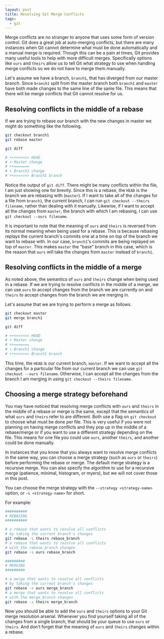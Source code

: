 ```yaml
---
layout: post
title: Resolving Git Merge Conflicts
tags:
  - git
---
```


Merge conflicts are no stranger to anyone that uses some form of version control. Git does a great job at auto-merging conflicts, but there are many instances when Git cannot determine what must be done automatically and a manual merge is required. Though this can be a pain at times, Git provides many useful tools to help with more difficult merges. Specifically options like `ours` and `theirs` allow us to tell Git what strategy to use when handling merge conflicts so we do not have to merge them manually.

<!--more-->

Let's assume we have a branch, `branch1`, that has diverged from our master branch. Since `branch1` split from the master branch both `branch1` and `master` have both made changes to the same line of the same file. This means that there will be merge conflicts that Git cannot resolve for us.

## Resolving conflicts in the middle of a rebase

If we are trying to rebase our branch with the new changes in master we might do something like the following.

```sh
git checkout branch1
git rebase master

git diff

# ++<<<<<<< HEAD
# + Master change
# ++=======
# + Branch1 change
# ++>>>>>>> Branch1 branch
```

Notice the output of `git diff`. There might be many conflicts within the file, I am just showing one for brevity. Since this is a rebase, the `HEAD` is the branch we are rebasing with (`master`). If I want to take all of the changes for a file from `branch1`, the current branch, I can run `git checkout --theirs filename`, rather than dealing with it manually. Likewise, if I want to accept all the changes from `master`, the branch with which I am rebasing, I can use `git checkout --ours filename`.

It is important to note that the meaning of `ours` and `theirs` is reversed from its normal meaning when being used for a rebase. This is because rebasing replays the current branch's commits one at a time on top of the branch we want to rebase with. In our case, `branch1`'s commits are being replayed on top of `master`. This makes `master` the "base" branch in this case, which is the reason that `ours` will take the changes from `master` instead of `branch1`.

## Resolving conflicts in the middle of a merge

As noted above, the semantics of `ours` and `theirs` change when being used in a rebase. If we are trying to resolve conflicts in the middle of a merge, we can use `ours` to accept changes from the branch we are currently on and `theirs` to accept changes from the branch we are merging in.

Let's assume that we are trying to perform a merge as follows.

```sh
git checkout master
git merge branch1

git diff

# ++<<<<<<< HEAD
# + Master change
# ++=======
# + Branch1 change
# ++>>>>>>> Branch1 branch
```
This time, the `HEAD` is our current branch, `master`. If we want to accept all the changes for a particular file from our current branch we can use `git checkout --ours filename`. Otherwise, I can accept all the changes from the branch I am merging in using `git checkout --theirs filename`.

## Choosing a merge strategy beforehand

You may have noticed that resolving merge conflicts with `ours` and `theirs` in the middle of a rebase or merge is the same, except that the semantics of what `ours` and `theirs` refer to are different. Both use a flag on `git checkout` to choose what must be done per file. This is very useful if you were not planning on having merge conflicts and they pop up in the middle of a rebase/merge or if you want to use a different strategy depending on the file. This means for one file you could use `ours`, another `theirs`, and another could be done manually.

In instances that you know that you always want to resolve merge conflicts in the same way, you can choose a merge strategy (such as `ours` or `theirs`) before performing the rebase or merge. The default merge strategy is a recursive merge. You can also specify the algorithm to use for a recursive merge (patience, minimal, histogram, or myers), but we will not cover those in this post.

You can choose the merge strategy with the `--strategy <strategy-name>` option, or `-s <strategy-name>` for short.

For example:

```sh
##########
# REBASING
##########

# a rebase that wants to resolve all conflicts
# by taking the current branch's changes
git rebase -s theirs rebase_branch
# a rebase that wants to resolve all conflicts
# with the rebase_branch changes
git rebase -s ours rebase_branch

#########
# MERGING
#########

# a merge that wants to resolve all conflicts
# by taking the current branch's changes
git rebase -s ours merge_branch
# a merge that wants to resolve all conflicts
# with the merge_branch changes
git rebase -s theirs merge_branch
```

Now you should be able to add the `ours` and `theirs` options to your Git merge resolution arsenal. Whenever you find yourself taking all of the changes from a single branch, that should be your queue to use `ours` or `theirs`. And don't forget that the meaning of `ours` and `theirs` changes within a rebase.

